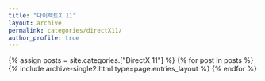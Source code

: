 ```yaml
---
title: "다이렉트X 11"
layout: archive
permalink: categories/directX11/
author_profile: true
---
```


{% assign posts = site.categories.["DirectX 11"] %}
{% for post in posts %} {% include archive-single2.html type=page.entries_layout %} {% endfor %}